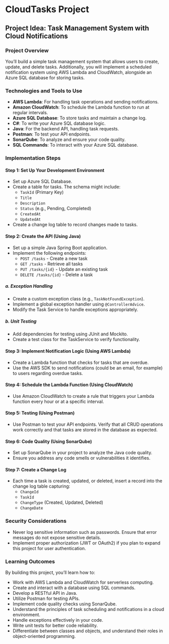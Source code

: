 # CloudTasks Project

## Project Idea: Task Management System with Cloud Notifications

### Project Overview
You’ll build a simple task management system that allows users to create, update, and delete tasks. Additionally, you will implement a scheduled notification system using AWS Lambda and CloudWatch, alongside an Azure SQL database for storing tasks.

### Technologies and Tools to Use
- **AWS Lambda**: For handling task operations and sending notifications.
- **Amazon CloudWatch**: To schedule the Lambda function to run at regular intervals.
- **Azure SQL Database**: To store tasks and maintain a change log.
- **C#**: To write your Azure SQL database logic.
- **Java**: For the backend API, handling task requests.
- **Postman**: To test your API endpoints.
- **SonarQube**: To analyze and ensure your code quality.
- **SQL Commands**: To interact with your Azure SQL database.

### Implementation Steps

#### Step 1: Set Up Your Development Environment
- Set up Azure SQL Database.
- Create a table for tasks. The schema might include:
  - `TaskId` (Primary Key)
  - `Title`
  - `Description`
  - `Status` (e.g., Pending, Completed)
  - `CreatedAt`
  - `UpdatedAt`
- Create a change log table to record changes made to tasks.

#### Step 2: Create the API (Using Java)
- Set up a simple Java Spring Boot application.
- Implement the following endpoints:
  - `POST /tasks` - Create a new task
  - `GET /tasks` - Retrieve all tasks
  - `PUT /tasks/{id}` - Update an existing task
  - `DELETE /tasks/{id}` - Delete a task

##### a. Exception Handling
- Create a custom exception class (e.g., `TaskNotFoundException`).
- Implement a global exception handler using `@ControllerAdvice`.
- Modify the Task Service to handle exceptions appropriately.

##### b. Unit Testing
- Add dependencies for testing using JUnit and Mockito.
- Create a test class for the TaskService to verify functionality.

#### Step 3: Implement Notification Logic (Using AWS Lambda)
- Create a Lambda function that checks for tasks that are overdue.
- Use the AWS SDK to send notifications (could be an email, for example) to users regarding overdue tasks.

#### Step 4: Schedule the Lambda Function (Using CloudWatch)
- Use Amazon CloudWatch to create a rule that triggers your Lambda function every hour or at a specific interval.

#### Step 5: Testing (Using Postman)
- Use Postman to test your API endpoints. Verify that all CRUD operations work correctly and that tasks are stored in the database as expected.

#### Step 6: Code Quality (Using SonarQube)
- Set up SonarQube in your project to analyze the Java code quality.
- Ensure you address any code smells or vulnerabilities it identifies.

#### Step 7: Create a Change Log
- Each time a task is created, updated, or deleted, insert a record into the change log table capturing:
  - `ChangeId`
  - `TaskId`
  - `ChangeType` (Created, Updated, Deleted)
  - `ChangeDate`

### Security Considerations
- Never log sensitive information such as passwords. Ensure that error messages do not expose sensitive details.
- Implement proper authorization (JWT or OAuth2) if you plan to expand this project for user authentication.

### Learning Outcomes
By building this project, you’ll learn how to:
- Work with AWS Lambda and CloudWatch for serverless computing.
- Create and interact with a database using SQL commands.
- Develop a RESTful API in Java.
- Utilize Postman for testing APIs.
- Implement code quality checks using SonarQube.
- Understand the principles of task scheduling and notifications in a cloud environment.
- Handle exceptions effectively in your code.
- Write unit tests for better code reliability.
- Differentiate between classes and objects, and understand their roles in object-oriented programming.

